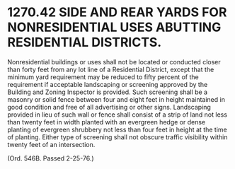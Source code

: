 1270.42 SIDE AND REAR YARDS FOR NONRESIDENTIAL USES ABUTTING RESIDENTIAL DISTRICTS.
===================================================================================

Nonresidential buildings or uses shall not be located or conducted
closer than forty feet from any lot line of a Residential District,
except that the minimum yard requirement may be reduced to fifty percent
of the requirement if acceptable landscaping or screening approved by
the Building and Zoning Inspector is provided. Such screening shall be a
masonry or solid fence between four and eight feet in height maintained
in good condition and free of all advertising or other signs.
Landscaping provided in lieu of such wall or fence shall consist of a
strip of land not less than twenty feet in width planted with an
evergreen hedge or dense planting of evergreen shrubbery not less than
four feet in height at the time of planting. Either type of screening
shall not obscure traffic visibility within twenty feet of an
intersection.

(Ord. 546B. Passed 2-25-76.)
